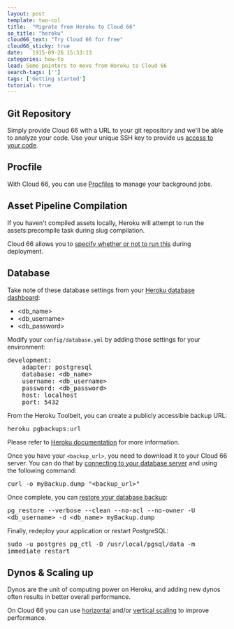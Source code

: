 ```yaml
---
layout: post
template: two-col
title:  "Migrate from Heroku to Cloud 66"
so_title: "heroku"
cloud66_text: "Try Cloud 66 for free"
cloud66_sticky: true
date:   1915-09-26 15:33:13
categories: how-to
lead: Some pointers to move from Heroku to Cloud 66
search-tags: ['']
tags: ['Getting started']
tutorial: true
---
```



## Git Repository

Simply provide Cloud 66 with a URL to your git repository and we'll be able to analyze your code.
Use your unique SSH key to provide us [access to your code](/getting-started/your-first-stack.html).

## Procfile

With Cloud 66, you can use [Procfiles](/stack-features/proc-files.html) to manage your background jobs.

## Asset Pipeline Compilation

If you haven't compiled assets locally, Heroku will attempt to run the assets:precompile task during slug compilation.

Cloud 66 allows you to [specify whether or not to run this](/how-to/asset-pipeline.html) during deployment.

## Database

Take note of these database settings from your [Heroku database dashboard](https://postgres.heroku.com/databases):

- &lt;db&#95;name&gt;
- &lt;db&#95;username&gt;
- &lt;db&#95;password&gt;

Modify your <code>config/database.yml</code> by adding those settings for your environment:
<pre class="terminal">
development:
    adapter: postgresql
    database: &lt;db&#95;name&gt;
    username: &lt;db&#95;username&gt;
    password: &lt;db&#95;password&gt;
    host: localhost
    port: 5432
</pre>

From the Heroku Toolbelt, you can create a publicly accessible backup URL:

<p>
<kbd>heroku pgbackups:url</kbd>
</p>

Please refer to [Heroku documentation](https://devcenter.heroku.com/articles/pgbackups#creating-a-backup) for more information.

Once you have your <code>&lt;backup&#95;url&gt;</code>, you need to download it to your Cloud 66 server.
You can do that by [connecting to your database server](/how-to/connect-db-servers.html) and using the following command:

<p>
<kbd>curl -o myBackup.dump "&lt;backup&#95;url&gt;"</kbd>
</p>

Once complete, you can [restore your database backup](https://devcenter.heroku.com/articles/heroku-postgres-import-export#restore-to-local-database):

<p>
    <kbd>pg&#95;restore --verbose --clean --no-acl --no-owner -U &lt;db&#95;username&gt; -d &lt;db&#95;name&gt; myBackup.dump</kbd>
</p>

Finally, redeploy your application or restart PostgreSQL:

<p>
    <kbd>sudo -u postgres pg&#95;ctl -D /usr/local/pgsql/data -m immediate restart</kbd>
</p>

## Dynos &amp; Scaling up

Dynos are the unit of computing power on Heroku, and adding new dynos often results in better overall performance.

On Cloud 66 you can use [horizontal](/stack-features/horizontal-scaling.html) and/or [vertical scaling](/stack-features/vertical-scaling.html)
to improve performance.